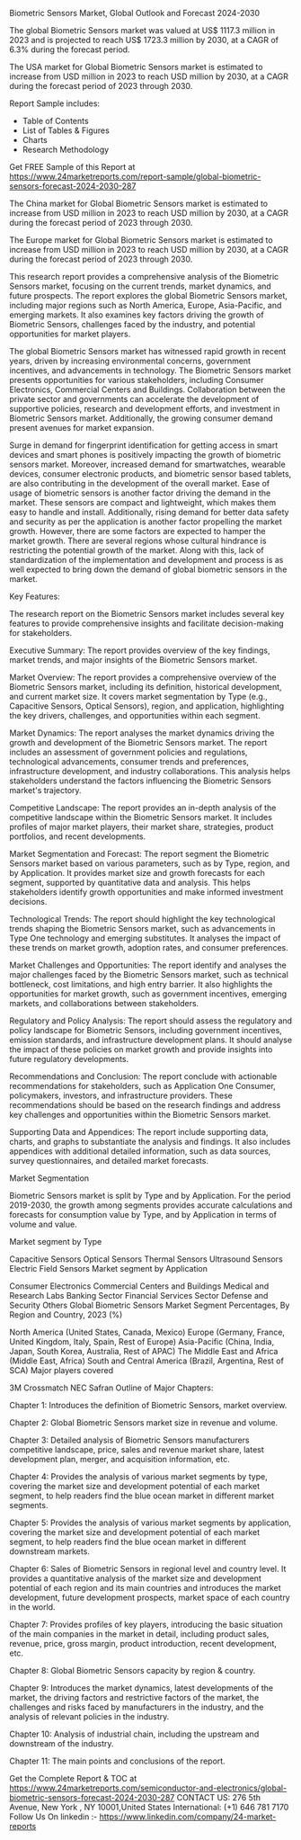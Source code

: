 Biometric Sensors Market, Global Outlook and Forecast 2024-2030

The global Biometric Sensors market was valued at US$ 1117.3 million in 2023 and is projected to reach US$ 1723.3 million by 2030, at a CAGR of 6.3% during the forecast period.

The USA market for Global Biometric Sensors market is estimated to increase from USD million in 2023 to reach USD million by 2030, at a CAGR during the forecast period of 2023 through 2030.

Report Sample includes:
- Table of Contents
- List of Tables & Figures
- Charts
- Research Methodology

Get FREE Sample of this Report at https://www.24marketreports.com/report-sample/global-biometric-sensors-forecast-2024-2030-287

The China market for Global Biometric Sensors market is estimated to increase from USD million in 2023 to reach USD million by 2030, at a CAGR during the forecast period of 2023 through 2030.

The Europe market for Global Biometric Sensors market is estimated to increase from USD million in 2023 to reach USD million by 2030, at a CAGR during the forecast period of 2023 through 2030.

This research report provides a comprehensive analysis of the Biometric Sensors market, focusing on the current trends, market dynamics, and future prospects. The report explores the global Biometric Sensors market, including major regions such as North America, Europe, Asia-Pacific, and emerging markets. It also examines key factors driving the growth of Biometric Sensors, challenges faced by the industry, and potential opportunities for market players.

The global Biometric Sensors market has witnessed rapid growth in recent years, driven by increasing environmental concerns, government incentives, and advancements in technology. The Biometric Sensors market presents opportunities for various stakeholders, including Consumer Electronics, Commercial Centers and Buildings. Collaboration between the private sector and governments can accelerate the development of supportive policies, research and development efforts, and investment in Biometric Sensors market. Additionally, the growing consumer demand present avenues for market expansion.

Surge in demand for fingerprint identification for getting access in smart devices and smart phones is positively impacting the growth of biometric sensors market. Moreover, increased demand for smartwatches, wearable devices, consumer electronic products, and biometric sensor based tablets, are also contributing in the development of the overall market. Ease of usage of biometric sensors is another factor driving the demand in the market. These sensors are compact and lightweight, which makes them easy to handle and install. Additionally, rising demand for better data safety and security as per the application is another factor propelling the market growth. However, there are some factors are expected to hamper the market growth. There are several regions whose cultural hindrance is restricting the potential growth of the market. Along with this, lack of standardization of the implementation and development and process is as well expected to bring down the demand of global biometric sensors in the market.

Key Features:

The research report on the Biometric Sensors market includes several key features to provide comprehensive insights and facilitate decision-making for stakeholders.

Executive Summary: The report provides overview of the key findings, market trends, and major insights of the Biometric Sensors market.

Market Overview: The report provides a comprehensive overview of the Biometric Sensors market, including its definition, historical development, and current market size. It covers market segmentation by Type (e.g., Capacitive Sensors, Optical Sensors), region, and application, highlighting the key drivers, challenges, and opportunities within each segment.

Market Dynamics: The report analyses the market dynamics driving the growth and development of the Biometric Sensors market. The report includes an assessment of government policies and regulations, technological advancements, consumer trends and preferences, infrastructure development, and industry collaborations. This analysis helps stakeholders understand the factors influencing the Biometric Sensors market's trajectory.

Competitive Landscape: The report provides an in-depth analysis of the competitive landscape within the Biometric Sensors market. It includes profiles of major market players, their market share, strategies, product portfolios, and recent developments.

Market Segmentation and Forecast: The report segment the Biometric Sensors market based on various parameters, such as by Type, region, and by Application. It provides market size and growth forecasts for each segment, supported by quantitative data and analysis. This helps stakeholders identify growth opportunities and make informed investment decisions.

Technological Trends: The report should highlight the key technological trends shaping the Biometric Sensors market, such as advancements in Type One technology and emerging substitutes. It analyses the impact of these trends on market growth, adoption rates, and consumer preferences.

Market Challenges and Opportunities: The report identify and analyses the major challenges faced by the Biometric Sensors market, such as technical bottleneck, cost limitations, and high entry barrier. It also highlights the opportunities for market growth, such as government incentives, emerging markets, and collaborations between stakeholders.

Regulatory and Policy Analysis: The report should assess the regulatory and policy landscape for Biometric Sensors, including government incentives, emission standards, and infrastructure development plans. It should analyse the impact of these policies on market growth and provide insights into future regulatory developments.

Recommendations and Conclusion: The report conclude with actionable recommendations for stakeholders, such as Application One Consumer, policymakers, investors, and infrastructure providers. These recommendations should be based on the research findings and address key challenges and opportunities within the Biometric Sensors market.

Supporting Data and Appendices: The report include supporting data, charts, and graphs to substantiate the analysis and findings. It also includes appendices with additional detailed information, such as data sources, survey questionnaires, and detailed market forecasts.

Market Segmentation

Biometric Sensors market is split by Type and by Application. For the period 2019-2030, the growth among segments provides accurate calculations and forecasts for consumption value by Type, and by Application in terms of volume and value.

Market segment by Type

Capacitive Sensors
Optical Sensors
Thermal Sensors
Ultrasound Sensors
Electric Field Sensors
Market segment by Application

Consumer Electronics
Commercial Centers and Buildings
Medical and Research Labs
Banking Sector
Financial Services Sector
Defense and Security
Others
Global Biometric Sensors Market Segment Percentages, By Region and Country, 2023 (%)

North America (United States, Canada, Mexico)
Europe (Germany, France, United Kingdom, Italy, Spain, Rest of Europe)
Asia-Pacific (China, India, Japan, South Korea, Australia, Rest of APAC)
The Middle East and Africa (Middle East, Africa)
South and Central America (Brazil, Argentina, Rest of SCA)
Major players covered

3M
Crossmatch
NEC
Safran
Outline of Major Chapters:

Chapter 1: Introduces the definition of Biometric Sensors, market overview.

Chapter 2: Global Biometric Sensors market size in revenue and volume.

Chapter 3: Detailed analysis of Biometric Sensors manufacturers competitive landscape, price, sales and revenue market share, latest development plan, merger, and acquisition information, etc.

Chapter 4: Provides the analysis of various market segments by type, covering the market size and development potential of each market segment, to help readers find the blue ocean market in different market segments.

Chapter 5: Provides the analysis of various market segments by application, covering the market size and development potential of each market segment, to help readers find the blue ocean market in different downstream markets.

Chapter 6: Sales of Biometric Sensors in regional level and country level. It provides a quantitative analysis of the market size and development potential of each region and its main countries and introduces the market development, future development prospects, market space of each country in the world.

Chapter 7: Provides profiles of key players, introducing the basic situation of the main companies in the market in detail, including product sales, revenue, price, gross margin, product introduction, recent development, etc.

Chapter 8: Global Biometric Sensors capacity by region & country.

Chapter 9: Introduces the market dynamics, latest developments of the market, the driving factors and restrictive factors of the market, the challenges and risks faced by manufacturers in the industry, and the analysis of relevant policies in the industry.

Chapter 10: Analysis of industrial chain, including the upstream and downstream of the industry.

Chapter 11: The main points and conclusions of the report.

Get the Complete Report & TOC at https://www.24marketreports.com/semiconductor-and-electronics/global-biometric-sensors-forecast-2024-2030-287
CONTACT US:
276 5th Avenue, New York , NY 10001,United States
International: (+1) 646 781 7170
Follow Us On linkedin :- https://www.linkedin.com/company/24-market-reports
